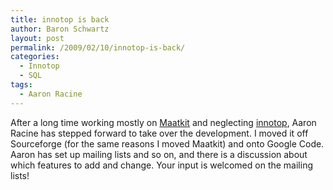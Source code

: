 ```yaml
---
title: innotop is back
author: Baron Schwartz
layout: post
permalink: /2009/02/10/innotop-is-back/
categories:
  - Innotop
  - SQL
tags:
  - Aaron Racine
---
```

After a long time working mostly on [Maatkit][1] and neglecting [innotop][2], Aaron Racine has stepped forward to take over the development. I moved it off Sourceforge (for the same reasons I moved Maatkit) and onto Google Code. Aaron has set up mailing lists and so on, and there is a discussion about which features to add and change. Your input is welcomed on the mailing lists!

 [1]: http://www.maatkit.org/
 [2]: http://code.google.com/p/innotop